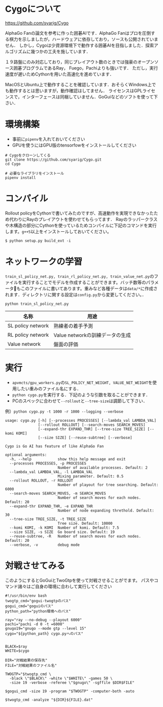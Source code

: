 
# Cygoについて
https://github.com/syarig/Cygo

AlphaGo Fanの論文を参考に作った囲碁AIです．AlphaGo Fanはプロを圧倒する棋力を示しましたが，ハードウェアに依存しており，ソースも公開されていません．
しかし，Cygoは少資源環境下で動作する囲碁AIを目指しました．探索アルゴリズムに幾つかの工夫を施しています．

１９路盤にのみ対応しており，同じプレイアウト数のときでは強豪のオープンソース囲碁プログラムであるRay， Fuego，Pachiよりも強いです．
ただし，実行速度が遅いためCythonを用いた高速化を進めています．


MacOSとUbuntu上で動作することを確認しています．おそらくWindows上でも動作するとは思いますが，動作確認はしてません．
ライセンスはGPLライセンスで，インターフェースは同梱していません．GoGuiなどのソフトを使って下さい．


# 環境構築
- 事前に`pipenv`を入れておいてください
- GPUを使うにはGPU版のtensorfowをインストールしてください
```shell
# Cygoをクローンしてくる
git clone https://github.com/syarig/Cygo.git
cd Cygo

# 必要なライブラリをインストール
pipenv install
```

# コンパイル
Rollout policyをCythonで書いてみたのですが、高速動作を実現できなかったため代わりにRayのプレイアウトを使わせてもらってます．
Rayのラッパークラスや木構造の部分にCythonを使っているためコンパイルに下記のコマンドを実行します。`g++5`以上をインストールしておいてください。

```shell
$ python setup.py build_ext -i
```


# ネットワークの学習
`train_sl_policy_net.py, train_rl_policy_net.py, train_value_net.py`のファイルを実行することでモデルを作成することができます。バッチ数等のパラメータもこのファイルに書いてあります。重みなど各種データは`data/*`に作成されます．ディレクトリに関する設定は`config.py`から変更してください。．

```shell
python train_sl_policy_net.py
```

|名称|用途|
---|---
|SL policy network|熟練者の着手予測|
|RL policy network|Value networkの訓練データの生成|
|Value network|盤面の評価|

# 実行
- `apvmcts/gpu_workers.py`の`SL_POLICY_NET_WEIGHT, VALUE_NET_WEIGHT`を使用したい重みのファイル名にする．
- `python cygo.py`を実行する．下記のような引数を取ることができます．
- PCのスペックに合わせて`--rollout`と`--tree-size`は調節して下さい．

例）`python cygo.py -t 1000 -r 1000 --logging --verbose`

```
usage: cygo.py [-h] [--processes PROCESSES] [--lambda_val LAMBDA_VAL]
               [--rollout ROLLOUT] [--search-moves SEARCH_MOVES]
               [--expand-thr EXPAND_THR] [--tree-size TREE_SIZE] [--komi KOMI]
               [--size SIZE] [--reuse-subtree] [--verbose]

Cygo is Go AI has feature of like AlphaGo Fan

optional arguments:
  -h, --help            show this help message and exit
  --processes PROCESSES, -p PROCESSES
                        Number of available processes. Default: 2
  --lambda_val LAMBDA_VAL, -l LAMBDA_VAL
                        Mixing parameter. Default: 0.5
  --rollout ROLLOUT, -r ROLLOUT
                        Number of playout for tree searching. Default: 6000
  --search-moves SEARCH_MOVES, -m SEARCH_MOVES
                        Number of search moves for each nodes. Default: 20
  --expand-thr EXPAND_THR, -e EXPAND_THR
                        Number of node expanding threthold. Default: 30
  --tree-size TREE_SIZE, -t TREE_SIZE
                        Tree size. Default: 10000
  --komi KOMI, -k KOMI  Number of komi. Default: 7.5
  --size SIZE, -s SIZE  Go board size. Default: 19
  --reuse-subtree, -R   Number of search moves for each nodes. Default: 20
  --verbose, -v         debug mode
```

# 対戦させてみる
このようにするとGoGuiとTwoGtpを使って対戦させることがでます。
パスやコマンド諸々はご自身の環境に合わして実行してください

```shell
#!/usr/bin/env bash
twogtp_cmd="gogui-twogtpのパス"
gogui_cmd="goguiのパス"
python_path="python環境へのパス"

ray="ray --no-debug --playout 6000"
pachi="pachi -d 0 -t =6000"
gnugo19="gnugo --mode gtp --level 15"
cygo="${python_path} cygo.pyへのパス"


BLACK=$ray
WHITE=$cygo

DIR="対戦結果の保存先"
FILE="対戦結果のファイル名"

TWOGTP="$twogtp_cmd \
  -black \"$BLACK\" -white \"$WHITE\" -games 50 \
  -size 19 -verbose -referee \"$gnugo\" -sgffile $DIR$FILE"

$gogui_cmd -size 19 -program "$TWOGTP" -computer-both -auto

$twogtp_cmd -analyze "${DIR}${FILE}.dat"
```

